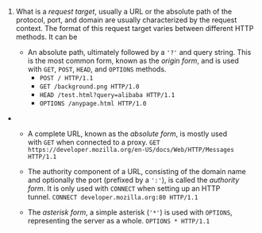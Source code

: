 1. What is a _request target_, usually a URL or the absolute path of the protocol, port, and domain are usually characterized by the request context. The format of this request target varies between different HTTP methods. It can be

	-   An absolute path, ultimately followed by a `'?'` and query string. This is the most common form, known as the _origin form_, and is used with `GET`, `POST`, `HEAD`, and `OPTIONS` methods.
	    -   `POST / HTTP/1.1`
	    -   `GET /background.png HTTP/1.0`
	    -   `HEAD /test.html?query=alibaba HTTP/1.1`
	    -   `OPTIONS /anypage.html HTTP/1.0`
- 
	-   A complete URL, known as the _absolute form_, is mostly used with `GET` when connected to a proxy. `GET https://developer.mozilla.org/en-US/docs/Web/HTTP/Messages HTTP/1.1`

	-   The authority component of a URL, consisting of the domain name and optionally the port (prefixed by a `':'`), is called the _authority form_. It is only used with `CONNECT` when setting up an HTTP tunnel. `CONNECT developer.mozilla.org:80 HTTP/1.1`

	-   The _asterisk form_, a simple asterisk (`'*'`) is used with `OPTIONS`, representing the server as a whole. `OPTIONS * HTTP/1.1`